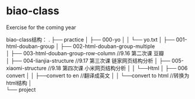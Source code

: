 # biao-class
 Exercise for the coming year

biao-class结构：
.
├── practice
│   ├── 000-yo
│   │   └── yo.txt
│   ├── 001-html-douban-group
│   ├── 002-html-douban-group-multiple      
│   ├── 003-html-douban-group-row-column    //9.16 第二次课 豆瓣  
│   ├── 004-lianjia-structure               //9.17 第三次课 链家网页结构分析
│   ├── 005-xiaomi-structure                //9.18 第四次课 小米网页结构分析
│   │   └──Html
│   ├── 006 convert
│   │   ├──convert to en   //翻译成英文
│   │   └──convert to html //转换为html结构
│   
└── project
```